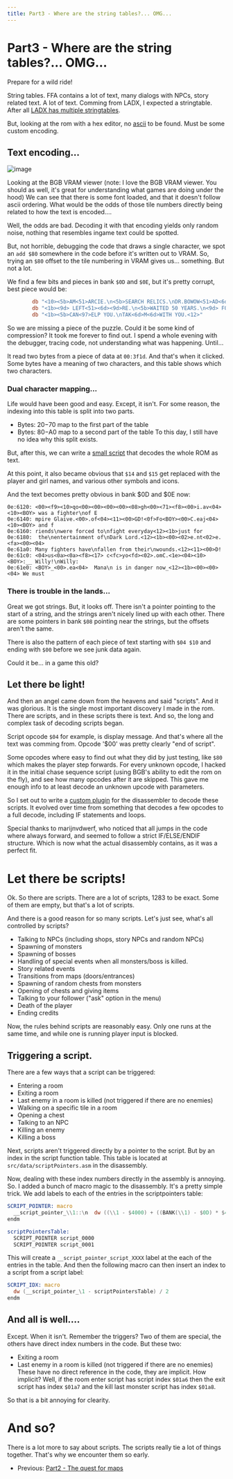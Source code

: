 ```yaml
---
title: Part3 - Where are the string tables?... OMG...
---
```


# Part3 - Where are the string tables?... OMG...

Prepare for a wild ride!

String tables. FFA contains a lot of text, many dialogs with NPCs, story related text. A lot of text. Comming from LADX, I expected a stringtable.
After all [LADX has multiple stringtables](https://github.com/zladx/LADX-Disassembly/tree/main/src/text).

But, looking at the rom with a hex editor, no [ascii](https://en.wikipedia.org/wiki/ASCII) to be found. Must be some custom encoding.

## Text encoding...

![image](https://user-images.githubusercontent.com/964186/161773944-930d9ea0-3f56-4166-9c88-dbddbca7d22f.png)

Looking at the BGB VRAM viewer (note: I love the BGB VRAM viewer. You should as well, it's great for understanding what games are doing under the hood)
We can see that there is some font loaded, and that it doesn't follow ascii ordering. What would be the odds of those tile numbers directly being
related to how the text is encoded....

Well, the odds are bad. Decoding it with that encoding yields only random noise, nothing that resembles ingame text could be spotted.

But, not horrible, debugging the code that draws a single character, we spot an `add $80` somewhere in the code before it's written out to VRAM.
So, trying an `$80` offset to the tile numbering in VRAM gives us... something. But not a lot.

We find a few bits and pieces in bank `$0D` and `$0E`, but it's pretty corrupt, best piece would be:
```asm
        db "<10><5b>AM<51>ARCIE.\n<5b>SEARCH RELICS.\nDR.BOWOW<51>AD<6d>ME.<12>"
        db "<1b><9d> LEFT<51><6d><9d>RE.\n<5b>WAITED 50 YEARS.\n<9d> FORGOT<51>E.<12>"
        db "<1b><5b>CAN<97>ELP YOU.\nTAK<6d>M<6d>WITH YOU.<12>"
```

So we are missing a piece of the puzzle. Could it be some kind of compression? It took me forever to find out. I spend a whole evening with the debugger, tracing code,
not understanding what was happening. Until...

It read two bytes from a piece of data at `00:3f1d`. And that's when it clicked. Some bytes have a meaning of two characters, and this table shows which two characters.

### Dual character mapping...

Life would have been good and easy. Except, it isn't. For some reason, the indexing into this table is split into two parts.
* Bytes: $20-$70 map to the first part of the table
* Bytes: $80-$A0 map to a second part of the table
To this day, I still have no idea why this split exists.

But, after this, we can write a [small script](https://github.com/daid/FFA-Disassembly/blob/master/tools/romAsText.py) that decodes the whole ROM as text.

At this point, it also became obvious that `$14` and `$15` get replaced with the player and girl names, and various other symbols and icons.

And the text becomes pretty obvious in bank $0D and $0E now:
```
0e:6120: <00><f9><10>qo<00><00><00><00><08>gh<00><71><f8><00>i.av<04><10><BOY> was a fighter\nof E
0e:6140: mpire Glaive.<00>.of<04><11><00>GD!<0f>Fo<BOY><00>C.eaj<04><10><BOY> and f
0e:6160: riends\nwere forced to\nfight everyday<12><1b>just for
0e:6180:  the\nentertainment of\nDark Lord.<12><1b><00><02>e.nt<02>e.<fa><00><04>
0e:61a0: Many fighters have\nfallen from their\nwounds.<12><11><00>D!
0e:61c0: <04>us<0a><0a><f8><17> c<fc>yo<fd><02>.omC.<1e><04><10><BOY>:__ Willy!\nWilly:
0e:61e0: <BOY>_<00>.ea<04>  Mana\n is in danger now_<12><1b><00><00><04> We must 
```

### There is trouble in the lands...

Great we got strings. But, it looks off. There isn't a pointer pointing to the start of a string, and the strings aren't nicely lined up with each other. There are some pointers in bank `$08` pointing near the strings, but the offsets aren't the same.

There is also the pattern of each piece of text starting with `$04 $10` and ending with `$00` before we see junk data again.

Could it be... in a game this old?

## Let there be light!

And then an angel came down from the heavens and said "scripts". And it was glorious. It is the single most important discovery I made in the rom.
There are scripts, and in these scripts there is text. And so, the long and complex task of decoding scripts began.

Script opcode `$04` for example, is display message. And that's where all the text was comming from. Opcode '$00' was pretty clearly "end of script".

Some opcodes where easy to find out what they did by just testing, like `$80` which makes the player step forwards. For every unknown opcode, I hacked it in the initial chase sequence script (using BGB's ability to edit the rom on the fly), and see how many opcodes after it are skipped. This gave me enough info to at least decode an unknown upcode with parameters.

So I set out to write a [custom plugin](https://github.com/daid/FFA-Disassembly/blob/master/plugins/script.py) for the disassembler to decode these scripts.
It evolved over time from something that decodes a few opcodes to a full decode, including IF statements and loops.

Special thanks to marijnvdwerf, who noticed that all jumps in the code where always forward, and seemed to follow a strict IF/ELSE/ENDIF structure. Which is now what the actual disassembly contains, as it was a perfect fit.

# Let there be scripts!

Ok. So there are scripts. There are a lot of scripts, 1283 to be exact. Some of them are empty, but that's a lot of scripts.

And there is a good reason for so many scripts. Let's just see, what's all controlled by scripts?
* Talking to NPCs (including shops, story NPCs and random NPCs)
* Spawning of monsters
* Spawning of bosses
* Handling of special events when all monsters/boss is killed.
* Story related events
* Transitions from maps (doors/entrances)
* Spawning of random chests from monsters
* Opening of chests and giving items
* Talking to your follower ("ask" option in the menu)
* Death of the player
* Ending credits

Now, the rules behind scripts are reasonably easy. Only one runs at the same time, and while one is running player input is blocked.

## Triggering a script.

There are a few ways that a script can be triggered:
* Entering a room
* Exiting a room
* Last enemy in a room is killed (not triggered if there are no enemies)
* Walking on a specific tile in a room
* Opening a chest
* Talking to an NPC
* Killing an enemy
* Killing a boss

Next, scripts aren't triggered directly by a pointer to the script. But by an index in the script function table.
This table is located at `src/data/scriptPointers.asm` in the disassembly.

Now, dealing with these index numbers directly in the assembly is annoying. So. I added a bunch of macro magic to the disassembly.
It's a pretty simple trick. We add labels to each of the entries in the scriptpointers table:
```asm
SCRIPT_POINTER: macro
  __script_pointer_\\1::\n  dw ((\\1 - $4000) + ((BANK(\\1) - $0D) * $4000))
endm

scriptPointersTable:
  SCRIPT_POINTER script_0000
  SCRIPT_POINTER script_0001
```
This will create a `__script_pointer_script_XXXX` label at the each of the entries in the table.
And then the following macro can then insert an index to a script from a script label:
```asm
SCRIPT_IDX: macro
  dw (__script_pointer_\1 - scriptPointersTable) / 2
endm
```

## And all is well....

Except. When it isn't. Remember the triggers? Two of them are special, the others have direct index numbers in the code. But these two:
* Exiting a room
* Last enemy in a room is killed (not triggered if there are no enemies)
These have no direct reference in the code, they are implicit. How implicit? Well, if the room enter script has script index `$01a6` then the exit script has index `$01a7` and the kill last monster script has index `$01a8`.

So that is a bit annoying for clearity.

# And so?

There is a lot more to say about scripts. The scripts really tie a lot of things together. That's why we encounter them so early.

* Previous: [Part2 - The quest for maps](part2)
